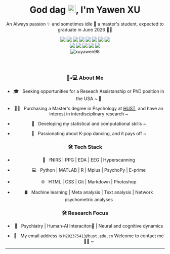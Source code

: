<!-- 标题 + 个人描述, emoji 取自: http://emojihomepage.com -->
<p align="center">
  <h1 height="200px" align="center">
 God dag <img src="https://cdn.jsdelivr.net/gh/MaleWeb/picture/images/techblog/hi.gif" width="25">, I'm Yawen XU </h1> <p align="center">An Always passion ✨ and sometimes idle 👗 a master's student, expected to graduate in June 2026 👨‍💻</p> </p> 



<!-- 
  技术栈标签, 小标签来自: https://shields.io/
 1. shields 链接格式: https://img.shields.io/badge/-{标签文本}-{标签背景色}?style={标签类型}&logo={标签前面 Logo}&logoColor={Logo 颜色}
 2. shields 可选 Logo 列表参考: https://github.com/simple-icons/simple-icons/blob/develop/slugs.md
-->
<div align="center">
  <img src="https://img.shields.io/badge/python%20-%2314354C.svg?&style=for-the-badge&logo=python&logoColor=white">
  <img src="https://img.shields.io/badge/-TypeScript-2b6dbf?style=flat&logo=typescript&logoColor=white">
  <img src="https://img.shields.io/badge/-React-00b4ce?style=flat&logo=react&logoColor=white">
  <img src="https://img.shields.io/badge/-Node.js-3C873A?style=flat&logo=Node.js&logoColor=white">
  <img src="https://img.shields.io/badge/-Koa-33333D?style=flat&logo=koa&logoColor=white">
  <img src="https://img.shields.io/badge/-Less-bf608e?style=flat&logo=less&logoColor=white">
  <img src="http://img.shields.io/badge/-VS%20Code-007ACC?style=flat&logo=visual%20studio%20code&logoColor=white">
  <img src="https://img.shields.io/badge/-Graphql-cf1322?style=flat&logo=graphql&logoColor=white">
</div>
<div align="center">
  <img src="https://img.shields.io/badge/-Git-ee462c?style=flat&logo=git&logoColor=white">
  <img src="https://img.shields.io/badge/-Docker-218bea?style=flat&logo=docker&logoColor=white">
  <img src="https://img.shields.io/badge/-Github-black?style=flat&logo=github">
  <img src="https://img.shields.io/badge/-HTML5-E34F26?style=flat-square&logo=html5&logoColor=white">
  <img src="https://img.shields.io/badge/-CSS3-1572B6?style=flat-square&logo=css3">
<div align="center">
  <img src="https://komarev.com/ghpvc/?username=xuyawen98" alt="xuyawen98" />
<div>
</div>

<!-- 背景图 -->
<br />
<br />
<! img align="right" alt="GIF" src="./assets/bg.png" width="400"/>
<!-- 关于我 -->
<h2 height="200px" align="center"> </h2>


<h3> 👧•💻 About Me </h3>



- 🎓 &nbsp; Seeking opportunities for a Reseach Assistanship or PhD position in the USA ~ 💓

- 👨‍💻 &nbsp; Purchasing a Master's degree in Psychology at [HUST](https://www.hust.edu.cn/), and have an interest in interdisciplinary research ~

- 👻 &nbsp; Developing my statistical and computational skills ~

- 💃 &nbsp; Passionating about K-pop dancing, and it pays off ~



<h3>🛠 Tech Stack</h3>

- 🧠 &nbsp; fNIRS | PPG | EDA | EEG | Hyperscanning 

- 💻 &nbsp; Python | MATLAB | R | Mplus | PsychoPy | E-prime

- 🌐 &nbsp; HTML | CSS | Git | Markdown | Photoshop

- 🛢 &nbsp; Machine learning | Meta analysis | Text analysis | Network psychometric analyses

<!--

- 🛢 &nbsp; Machine learning | Meta analysis | Text analysis

- 🔧 &nbsp; Meta analysis | Markdown | Selenium | Tidyverse

- 🖥 &nbsp; Illustrator| Photoshop | InDesign

-->



<h3>🛠 Research Focus </h3>

- 🔧 &nbsp; Psychiatry | Human-AI Interaciton🤖️ | Neural and cognitive dynamics

- 📨 &nbsp; My email address is `M202375413@hust.edu.cn` Welcome to contact me 👏🏻 ~

<hr>



<br/><br/>





<!---
xuyawen98/xuyawen98 is a ✨ special ✨ repository because its `README.md` (this file) appears on your GitHub profile.
You can click the Preview link to take a look at your changes.
--->
